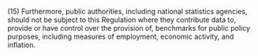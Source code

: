 (15) Furthermore, public authorities, including national statistics agencies, should not be subject to this Regulation where they contribute data to, provide or have control over the provision of, benchmarks for public policy purposes, including measures of employment, economic activity, and inflation.